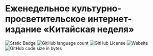 # Еженедельное культурно-просветительское интернет-издание «Китайская неделя»
![Static Badge](https://img.shields.io/badge/main_language-Python?logo=python&logoSize=auto&labelColor=yellow&color=gray) ![GitHub language count](https://img.shields.io/github/languages/count/littleweirdo410/chineseweekly) ![GitHub License](https://img.shields.io/github/license/littleweirdo410/chineseweekly) ![Website](https://img.shields.io/website?url=https%3A%2F%2Fchineseweekly.ru%2F)  ![GitHub code size in bytes](https://img.shields.io/github/languages/code-size/littleweirdo410/chineseweekly)
